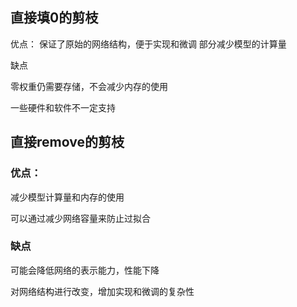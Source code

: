 

## 直接填0的剪枝
优点： 
保证了原始的网络结构，便于实现和微调
部分减少模型的计算量

缺点

零权重仍需要存储，不会减少内存的使用

一些硬件和软件不一定支持

## 直接remove的剪枝

### 优点：

减少模型计算量和内存的使用

可以通过减少网络容量来防止过拟合

### 缺点

可能会降低网络的表示能力，性能下降

对网络结构进行改变，增加实现和微调的复杂性

